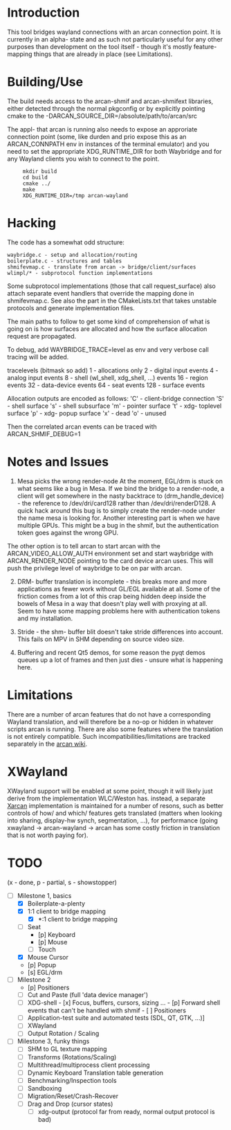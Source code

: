 Introduction
====
This tool bridges wayland connections with an arcan connection point. It is
currently in an alpha- state and as such not particularly useful for any other
purposes than development on the tool itself - though it's mostly feature-
mapping things that are already in place (see Limitations).

Building/Use
====
The build needs access to the arcan-shmif and arcan-shmifext libraries,
either detected through the normal pkgconfig or by explicitly pointing
cmake to the -DARCAN\_SOURCE\_DIR=/absolute/path/to/arcan/src

The appl- that arcan is running also needs to expose an approriate connection
point (some, like durden and prio expose this as an ARCAN\_CONNPATH env in
instances of the terminal emulator) and you need to set the appropriate
XDG\_RUNTIME\_DIR for both Waybridge and for any Wayland clients you wish to
connect to the point.

         mkdir build
         cd build
         cmake ../
         make
         XDG_RUNTIME_DIR=/tmp arcan-wayland

Hacking
====
The code has a somewhat odd structure:

    waybridge.c - setup and allocation/routing
    boilerplate.c - structures and tables
    shmifevmap.c - translate from arcan -> bridge/client/surfaces
    wlimpl/* - subprotocol function implementations

Some subprotocol implementations (those that call request\_surface)
also attach separate event handlers that override the mapping done in
shmifevmap.c. See also the part in the CMakeLists.txt that takes unstable
protocols and generate implementation files.

The main paths to follow to get some kind of comprehension of what is going
on is how surfaces are allocated and how the surface allocation request are
propagated.

To debug, add WAYBRIDGE\_TRACE=level as env and very verbose call tracing
will be added.

tracelevels (bitmask so add)
    1   - allocations only
    2   - digital input events
    4   - analog input events
    8   - shell (wl\_shell, xdg\_shell, ...) events
    16  - region events
    32  - data-device events
    64  - seat events
    128 - surface events

Allocation outputs are encoded as follows:
    'C' - client-bridge connection
    'S' - shell surface
		's' - shell subsurface
    'm' - pointer surface
    't' - xdg- toplevel surface
    'p' - xdg- popup surface
    'x' - dead
    'o' - unused

Then the correlated arcan events can be traced with ARCAN\_SHMIF\_DEBUG=1

Notes and Issues
====
1. Mesa picks the wrong render-node
At the moment, EGL/drm is stuck on what seems like a bug in Mesa. If we bind
the bridge to a render-node, a client will get somewhere in the nasty backtrace
to (drm\_handle\_device) - the reference to /dev/dri/card128 rather than
/dev/dri/renderD128. A quick hack around this bug is to simply create the
render-node under the name mesa is looking for. Another interesting part is
when we have multiple GPUs. This might be a bug in the shmif, but the
authentication token goes against the wrong GPU.

The other option is to tell arcan to start arcan with the
ARCAN\_VIDEO\_ALLOW\_AUTH environment set and start waybridge with
ARCAN\_RENDER\_NODE pointing to the card device arcan uses. This will push the
privilege level of waybridge to be on par with arcan.

2. DRM- buffer translation is incomplete - this breaks more and more
	 applications as fewer work without GL/EGL available at all. Some of the
	 friction comes from a lot of this crap being hidden deep inside the bowels
	 of Mesa in a way that doesn't play well with proxying at all. Seem to have
	 some mapping problems here with authentication tokens and my installation.

3. Stride - the shm- buffer blit doesn't take stride differences into
   account. This fails on MPV in SHM depending on source video size.

4. Buffering and recent Qt5 demos, for some reason the pyqt demos queues up
   a lot of frames and then just dies - unsure what is happening here.

Limitations
====
There are a number of arcan features that do not have a corresponding
Wayland translation, and will therefore be a no-op or hidden in whatever
scripts arcan is running. There are also some features where the translation
is not entirely compatible. Such incompatibilities/limitations are tracked
separately in the [arcan wiki](https://github.com/letoram/arcan/wiki/wayland).

XWayland
====
XWayland support will be enabled at some point, though it will likely just
derive from the implementation WLC/Weston has. instead, a separate
[Xarcan](https://github.com/letoram/xarcan) implementation is maintained for a
number of resons, such as better controls of how/ and which/ features gets
translated (matters when looking into sharing, display-hw synch, segmentation,
...), for performance (going xwayland -> arcan-wayland -> arcan has some costly
friction in translation that is not worth paying for).

TODO
====

(x - done, p - partial, s - showstopper)

- [ ] Milestone 1, basics
  - [x] Boilerplate-a-plenty
  - [x] 1:1 client to bridge mapping
    - [x] \*:1 client to bridge mapping
  - [ ] Seat
    - [p] Keyboard
    - [p] Mouse
    - [ ] Touch
  - [x] Mouse Cursor
  - [p] Popup
  - [s] EGL/drm
- [ ] Milestone 2
    - [p] Positioners
    - [ ] Cut and Paste (full 'data device manager')
    - [ ] XDG-shell
 		  - [x] Focus, buffers, cursors, sizing ...
			- [p] Forward shell events that can't be handled with shmif
			- [ ] Positioners
    - [ ] Application-test suite and automated tests (SDL, QT, GTK, ...)]
    - [ ] XWayland
    - [ ] Output Rotation / Scaling
- [ ] Milestone 3, funky things
  - [ ] SHM to GL texture mapping
  - [ ] Transforms (Rotations/Scaling)
  - [ ] Multithread/multiprocess client processing
  - [ ] Dynamic Keyboard Translation table generation
  - [ ] Benchmarking/Inspection tools
  - [ ] Sandboxing
  - [ ] Migration/Reset/Crash-Recover
  - [ ] Drag and Drop (cursor states)
	- [ ] xdg-output (protocol far from ready, normal output protocol is bad)
